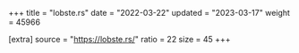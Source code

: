+++
title = "lobste.rs"
date = "2022-03-22"
updated = "2023-03-17"
weight = 45966

[extra]
source = "https://lobste.rs/"
ratio = 22
size = 45
+++
